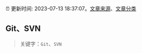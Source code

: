 :alarm_clock: 更新时间: 2023-07-13 18:37:07。[文章来源](/README.md)、[文章分类](/TAGS.md)

## Git、SVN


> 关键字：`Git`、`SVN`



